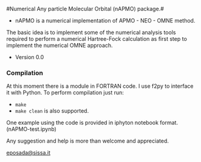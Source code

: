 #Numerical Any particle Molecular Orbital (nAPMO) package.#

* nAPMO is a numerical implementation of APMO - NEO - OMNE method.

The basic idea is to implement some of the numerical analysis tools required to perform a  numerical Hartree-Fock calculation as first step to implement the numerical OMNE approach.

* Version 0.0

### Compilation ###

At this moment there is a module in FORTRAN code. I use f2py to interface it with Python. To perform compilation just run:

* ``make``
* ``make clean`` is also supported.

One example using the code is provided in iphyton notebook format. (nAPMO-test.ipynb)

Any suggestion and help is more than welcome and appreciated. 

[eposada@sissa.it](mailto://eposada@sissa.it)